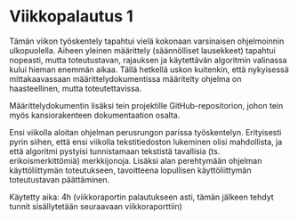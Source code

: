 # Viikkopalautus 1

Tämän viikon työskentely tapahtui vielä kokonaan varsinaisen ohjelmoinnin ulkopuolella. Aiheen yleinen määrittely (säännölliset lausekkeet) tapahtui nopeasti, mutta toteutustavan, rajauksen ja käytettävän algoritmin valinassa kului hieman enemmän aikaa. Tällä hetkellä uskon kuitenkin, että nykyisessä mittakaavassaan määrittelydokumentissa määritelty ohjelma on haasteellinen, mutta toteutettavissa.

Määrittelydokumentin lisäksi tein projektille GitHub-repositorion, johon tein myös kansiorakenteen dokumentaation osalta.

Ensi viikolla aloitan ohjelman perusrungon parissa työskentelyn. Erityisesti pyrin siihen, että ensi viikolla tekstitiedoston lukeminen olisi mahdollista, ja että algoritmi pystyisi tunnistamaan tekstistä tavallisia (ts. erikoismerkittömiä) merkkijonoja. Lisäksi alan perehtymään ohjelman käyttöliittymän toteutukseen, tavoitteena lopullisen käyttöliittymän toteutustavan päättäminen.

Käytetty aika: 4h (viikkoraportin palautukseen asti, tämän jälkeen tehdyt tunnit sisällytetään seuraavaan viikkoraporttiin)
